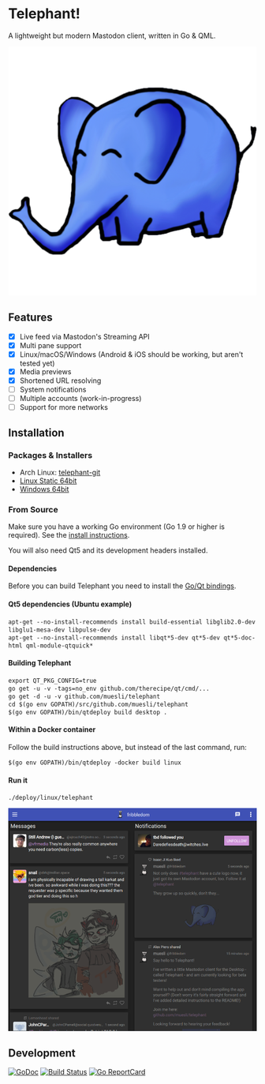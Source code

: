 Telephant!
==========

A lightweight but modern Mastodon client, written in Go & QML.

![telephant logo](/assets/telephant.png)

## Features

- [x] Live feed via Mastodon's Streaming API
- [x] Multi pane support
- [x] Linux/macOS/Windows (Android & iOS should be working, but aren't tested yet)
- [x] Media previews
- [x] Shortened URL resolving
- [ ] System notifications
- [ ] Multiple accounts (work-in-progress)
- [ ] Support for more networks

## Installation

### Packages & Installers

- Arch Linux: [telephant-git](https://aur.archlinux.org/packages/telephant-git/)
- [Linux Static 64bit](https://github.com/muesli/telephant/releases/download/v0.1/telephant_0.1pre_Linux_64bit)
- [Windows 64bit](https://github.com/muesli/telephant/releases/download/v0.1/telephant_0.1pre_Windows_64bit.exe)

### From Source

Make sure you have a working Go environment (Go 1.9 or higher is required).
See the [install instructions](http://golang.org/doc/install.html).

You will also need Qt5 and its development headers installed.

#### Dependencies

Before you can build Telephant you need to install the [Go/Qt bindings](https://github.com/therecipe/qt/wiki/Installation#regular-installation).

#### Qt5 dependencies (Ubuntu example)

    apt-get --no-install-recommends install build-essential libglib2.0-dev libglu1-mesa-dev libpulse-dev
    apt-get --no-install-recommends install libqt*5-dev qt*5-dev qt*5-doc-html qml-module-qtquick*

#### Building Telephant

    export QT_PKG_CONFIG=true
    go get -u -v -tags=no_env github.com/therecipe/qt/cmd/...
    go get -d -u -v github.com/muesli/telephant
    cd $(go env GOPATH)/src/github.com/muesli/telephant
    $(go env GOPATH)/bin/qtdeploy build desktop .

#### Within a Docker container

Follow the build instructions above, but instead of the last command, run:

    $(go env GOPATH)/bin/qtdeploy -docker build linux

#### Run it

    ./deploy/linux/telephant

![telephant Screenshot](/assets/screenshot.png)

## Development

[![GoDoc](https://godoc.org/github.com/golang/gddo?status.svg)](https://godoc.org/github.com/muesli/telephant)
[![Build Status](https://travis-ci.org/muesli/telephant.svg?branch=master)](https://travis-ci.org/muesli/telephant)
[![Go ReportCard](http://goreportcard.com/badge/muesli/telephant)](http://goreportcard.com/report/muesli/telephant)
